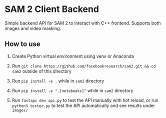# SAM 2 Client Backend

Simple backend API for SAM 2 to interact with C++ frontend. Supports both images and video masking.

## How to use

1. Create Python virtual environment using venv or Anaconda

2. Run `git clone https://github.com/facebookresearch/sam2.git && cd sam2` outside of this directory

3. Run `pip install -e .` while in `sam2` directory

4. Run `pip install -e ".[notebooks]"` while in `sam2` directory

5. Run `fastapi dev api.py` to test the API manually with hot reload, or run `python3 tester.py` to test the API automatically and see results under `images/`